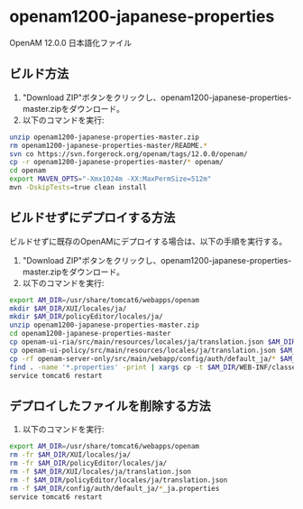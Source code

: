 # openam1200-japanese-properties
OpenAM 12.0.0 日本語化ファイル

ビルド方法
------
1.    "Download ZIP"ボタンをクリックし、openam1200-japanese-properties-master.zipをダウンロード。
2.    以下のコマンドを実行:
```bash
unzip openam1200-japanese-properties-master.zip
rm openam1200-japanese-properties-master/README.*
svn co https://svn.forgerock.org/openam/tags/12.0.0/openam/
cp -r openam1200-japanese-properties-master/* openam/
cd openam
export MAVEN_OPTS="-Xmx1024m -XX:MaxPermSize=512m"
mvn -DskipTests=true clean install
```

ビルドせずにデプロイする方法
------
ビルドせずに既存のOpenAMにデプロイする場合は、以下の手順を実行する。

1.    "Download ZIP"ボタンをクリックし、openam1200-japanese-properties-master.zipをダウンロード。
2.    以下のコマンドを実行:
```bash
export AM_DIR=/usr/share/tomcat6/webapps/openam
mkdir $AM_DIR/XUI/locales/ja/
mkdir $AM_DIR/policyEditor/locales/ja/
unzip openam1200-japanese-properties-master.zip
cd openam1200-japanese-properties-master
cp openam-ui-ria/src/main/resources/locales/ja/translation.json $AM_DIR/XUI/locales/ja/translation.json
cp openam-ui-policy/src/main/resources/locales/ja/translation.json $AM_DIR/policyEditor/locales/ja/translation.json
cp -rf openam-server-only/src/main/webapp/config/auth/default_ja/* $AM_DIR/config/auth/default_ja/
find . -name '*.properties' -print | xargs cp -t $AM_DIR/WEB-INF/classes/
service tomcat6 restart
```

デプロイしたファイルを削除する方法
------
1.    以下のコマンドを実行:
```bash
export AM_DIR=/usr/share/tomcat6/webapps/openam
rm -fr $AM_DIR/XUI/locales/ja/
rm -fr $AM_DIR/policyEditor/locales/ja/
rm -f $AM_DIR/XUI/locales/ja/translation.json
rm -f $AM_DIR/policyEditor/locales/ja/translation.json
rm -f $AM_DIR/config/auth/default_ja/*_ja.properties
service tomcat6 restart
```
